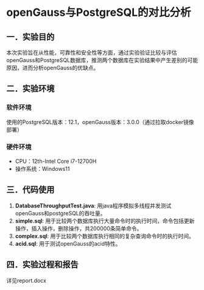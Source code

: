 # openGauss与PostgreSQL的对比分析

## 一．实验目的
本次实验旨在从性能，可靠性和安全性等方面，通过实验验证比较与评估openGauss和PostgreSQL数据库，推测两个数据库在实验结果中产生差别的可能原因，进而分析openGauss的优缺点。

## 二．实验环境
### 软件环境
使用的PostgreSQL版本：12.1，openGauss版本：3.0.0（通过拉取docker镜像部署）

### 硬件环境
- CPU：12th-Intel Core i7-12700H
- 操作系统：Windows11

## 三．代码使用
1. **DatabaseThroughputTest.java**: 用java程序模拟多线程并发测试openGauss和postgreSQL的吞吐量。
2. **simple.sql**: 用于比较两个数据库执行大量命令时的执行时间，命令包括更新操作，插入操作，删除操作，共200000条简单命令。
3. **complex.sql**: 用于比较两个数据库执行相同的复杂查询命令时的执行时间。
4. **acid.sql**: 用于测试openGauss的acid特性。

## 四．实验过程和报告
详见report.docx
